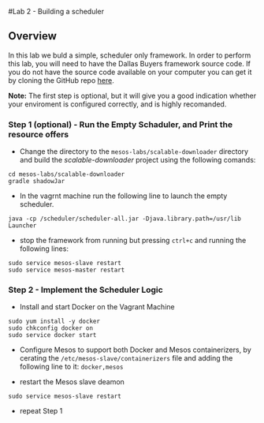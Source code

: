 #Lab 2 - Building a scheduler

## Overview

In this lab we buld a simple, scheduler only framework. In order to perform this lab, you will need to have the Dallas Buyers framework source code. If you do not have the source code available on your computer you can get it by cloning the GitHub repo [here](https://github.com/roadan/dallas-buyers-framework).

**Note:** The first step is optional, but it will give you a good indication whether your enviroment is configured correctly, and is highly recomanded.

### Step 1 (optional) - Run the Empty Schaduler, and Print the resource offers

- Change the directory to the `mesos-labs/scalable-downloader` directory and build the *scalable-downloader* project using the following comands:

```
cd mesos-labs/scalable-downloader
gradle shadowJar
```

- In the vagrnt machine run the following line to launch the empty scheduler.

```
java -cp /scheduler/scheduler-all.jar -Djava.library.path=/usr/lib Launcher
```
- stop the framework from running but pressing `ctrl+c` and running the following lines:

```
sudo service mesos-slave restart
sudo service mesos-master restart
```

### Step 2 - Implement the Scheduler Logic

- Install and start Docker on the Vagrant Machine

```
sudo yum install -y docker
sudo chkconfig docker on
sudo service docker start
```

- Configure Mesos to support both Docker and Mesos containerizers, by cerating the `/etc/mesos-slave/containerizers` file and adding the following line to it: `docker,mesos`

-  restart the Mesos slave deamon

```
sudo service mesos-slave restart
```

- repeat Step 1